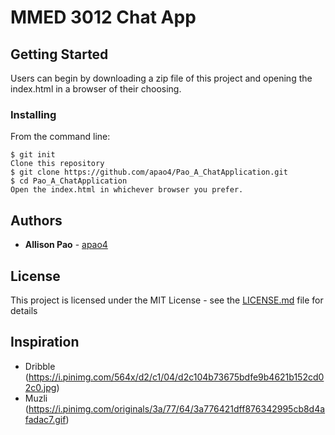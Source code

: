 # MMED 3012 Chat App


## Getting Started

Users can begin by downloading a zip file of this project and opening the index.html in a browser of their choosing.

### Installing
From the command line:

```
$ git init
Clone this repository
$ git clone https://github.com/apao4/Pao_A_ChatApplication.git
$ cd Pao_A_ChatApplication
Open the index.html in whichever browser you prefer.
```

## Authors

* **Allison Pao** - [apao4](https://github.com/apao4)

## License

This project is licensed under the MIT License - see the [LICENSE.md](LICENSE.md) file for details

## Inspiration

* Dribble (https://i.pinimg.com/564x/d2/c1/04/d2c104b73675bdfe9b4621b152cd02c0.jpg)
* Muzli (https://i.pinimg.com/originals/3a/77/64/3a776421dff876342995cb8d4afadac7.gif)